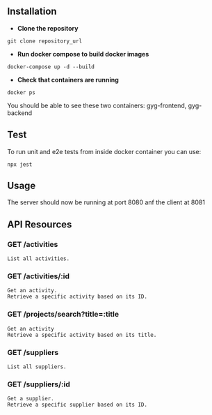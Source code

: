 ## Installation

- **Clone the repository**

```
git clone repository_url
```

- **Run docker compose to build docker images**

```
docker-compose up -d --build
```

- **Check that containers are running**

```
docker ps
```

You should be able to see these two containers: gyg-frontend, gyg-backend

## Test

To run unit and e2e tests from inside docker container you can use:

```
npx jest
```

## Usage

The server should now be running at port 8080 anf the client at 8081

## API Resources

### GET /activities

```
List all activities.
```

### GET /activities/:id

```
Get an activity.
Retrieve a specific activity based on its ID.
```

### GET /projects/search?title=:title

```
Get an activity
Retrieve a specific activity based on its title.

```

### GET /suppliers

```
List all suppliers.
```

### GET /suppliers/:id

```
Get a supplier.
Retrieve a specific supplier based on its ID.
```
